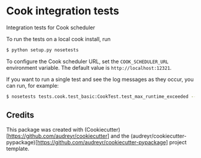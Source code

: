 # Cook integration tests


Integration tests for Cook scheduler

To run the tests on a local cook install, run

```bash
$ python setup.py nosetests
```

To configure the Cook scheduler URL, set the `COOK_SCHEDULER_URL` environment variable. The default value is `http://localhost:12321`.

If you want to run a single test and see the log messages as they occur, you can run, for example:

```bash
$ nosetests tests.cook.test_basic:CookTest.test_max_runtime_exceeded --nologcapture
```

## Credits

This package was created with (Cookiecutter)[https://github.com/audreyr/cookiecutter] and the (audreyr/cookiecutter-pypackage)[https://github.com/audreyr/cookiecutter-pypackage] project template.
